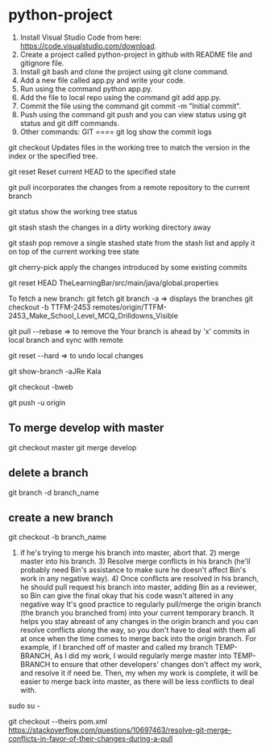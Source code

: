 # python-project
1. Install Visual Studio Code from here: https://code.visualstudio.com/download.
2. Create a project called python-project in github with README file and gitignore file.
3. Install git bash and clone the project using git clone command.
4. Add a new file called app.py and write your code.
5. Run using the command python app.py.
6. Add the file to local repo using the command git add app.py.
7. Commit the file using the command git commit -m "Initial commit".
8. Push using the command git push and you can view status using git status and git diff commands.
9. Other commands:
GIT
====
git log 
show the commit logs

git checkout <branch>
Updates files in the working tree to match the version in the index or the specified tree.

git reset <paths>
Reset current HEAD to the specified state

git pull
incorporates the changes from a remote repository to the current branch

git status 
show the working tree status

git stash 
stash the changes in a dirty working directory away

git stash pop
remove a single stashed state from the stash list and apply it on top of the current working tree state

git cherry-pick <commit>
apply the changes introduced by some existing commits

git reset HEAD TheLearningBar/src/main/java/global.properties

To fetch a new branch:
git fetch
git branch -a => displays the branches
git checkout -b TTFM-2453 remotes/origin/TTFM-2453_Make_School_Level_MCQ_Drilldowns_Visible

git pull --rebase => to remove the Your branch is ahead by 'x' commits in local branch and sync with remote

git reset --hard => to undo local changes

git show-branch -aJRe	Kala

git checkout -bweb	

git push -u origin <branch>

To merge develop with master
----------------------------
git checkout master
git merge develop

delete a branch
---------------
git branch -d branch_name

create a new branch
--------------------
git checkout -b branch_name

1) if he's trying to merge his branch into master, abort that. 2) merge master into his branch. 3) Resolve merge conflicts in his branch (he'll probably need Bin's assistance to make sure he doesn't affect Bin's work in any negative way). 4) Once conflicts are resolved in his branch, he should pull request his branch into master, adding Bin as a reviewer, so Bin can give the final okay that his code wasn't altered in any negative way
It's good practice to regularly pull/merge the origin branch (the branch you branched from) into your current temporary branch. It helps you stay abreast of any changes in the origin branch and you can resolve conflicts along the way, so you don't have to deal with them all at once when the time comes to merge back into the origin branch. For example, if I branched off of master and called my branch TEMP-BRANCH, As I did my work, I would regularly merge master into TEMP-BRANCH to ensure that other developers' changes don't affect my work, and resolve it if need be. Then, my when my work is complete, it will be easier to merge back into master, as there will be less conflicts to deal with.

sudo su -

git checkout --theirs pom.xml
https://stackoverflow.com/questions/10697463/resolve-git-merge-conflicts-in-favor-of-their-changes-during-a-pull

